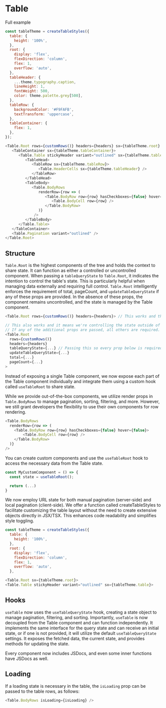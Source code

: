 # Table

Full example

```js
const tableTheme = createTableStyles({
  table: {
    height: '100%',
  },
  root: {
    display: 'flex',
    flexDirection: 'column',
    flex: 1,
    overflow: 'auto',
  },
  tableHeader: {
    ...theme.typography.caption,
    lineHeight: 1,
    fontWeight: 500,
    color: theme.palette.grey[500],
  },
  tableRow: {
    backgroundColor: '#F9FAFB',
    textTransform: 'uppercase',
  },
  tableContainer: {
    flex: 1,
  },
});

<Table.Root rows={customRows()} headers={headers} sx={tableTheme.root} >
   <TableContainer sx={tableTheme.tableContainer}>
      <Table.Table stickyHeader variant="outlined" sx={tableTheme.table}>
         <TableHead>
            <TableRow sx={tableTheme.tableRow}>
               <Table.HeaderCells sx={tableTheme.tableHeader} />
            </TableRow>
         </TableHead>
         <TableBody>
            <Table.BodyRows
               renderRow={row => (
                  <Table.BodyRow row={row} hasCheckboxes={false} hover={false}>
                     <Table.BodyCell row={row} />
                  </Table.BodyRow>
               )}
             />
         </TableBody>
      </Table.Table>
   </TableContainer>
   <Table.Pagination variant="outlined" />
</Table.Root>
```

## Structure

`Table.Root` is the highest components of the tree and holds the context to share state. It can function as either a controlled or uncontrolled component. When passing a `tableQueryState` to `Table.Root`, it indicates the intention to control the table's state. This is particularly helpful when managing data externally and requiring full control. `Table.Root` intelligently enforces the requirement of total, pageCount, and `updateTableQueryState` if any of these props are provided. In the absence of these props, the component remains uncontrolled, and the state is managed by the Table component.

```js
<Table.Root rows={customRows()} headers={headers}> // This works and the state is controlled by the component
```

```js
// This also works and it means we're controlling the state outside of the component
// If any of the additional props are passed, all others are required.
<Table.Root 
  rows={customRows()} 
  headers={headers} 
  tableQueryState={...} // Passing this so every prop below is required
  updateTableQueryState={...}
  total={...}
  pageCount={...}
>
```

Instead of exposing a single Table component, we now expose each part of the Table component individually and integrate them using a custom hook called `useTableRoot` to share state.

While we provide out-of-the-box components, we utilize render props in `Table.BodyRows`  to manage pagination, sorting, filtering, and more. However, we still grant developers the flexibility to use their own components for row rendering.

```js
<Table.BodyRows
  renderRow={row => (
    <Table.BodyRow row={row} hasCheckboxes={false} hover={false}>
        <Table.BodyCell row={row} />
    </Table.BodyRow>
  )} 
/>
```

You can create custom components and use the `useTableRoot` hook to access the necessary data from the Table state.

```js
const MyCustomComponent = () => {
  const state = useTableRoot();

  return (...)
}
```

We now employ URL state for both manual pagination (server-side) and local pagination (client-side).
We offer a function called createTableStyles to facilitate customizing the table layout without the need to create extensive objects directly in JSX/TSX. This enhances code readability and simplifies style toggling.

```js
const tableTheme = createTableStyles({
  table: {
    height: '100%',
  },
  root: {
    display: 'flex',
    flexDirection: 'column',
    flex: 1,
    overflow: 'auto',
  },

<Table.Root sx={tableTheme.root}>
<Table.Table stickyHeader variant="outlined" sx={tableTheme.table}>
```

## Hooks

`useTable` now uses the `useTableQueryState` hook, creating a state object to manage pagination, filtering, and sorting. Importantly, `useTable` is now decoupled from the Table component and can function independently. It implements the same interface for the query state and can receive an initial state, or if one is not provided, it will utilize the default `useTableQueryState` settings. It exposes the fetched data, the current state, and provides methods for updating the state.

Every component now includes JSDocs, and even some inner functions have JSDocs as well.

## Loading

If a loading state is necessary in the table, the `isLoading` prop can be passed to the table rows, as follows:

```js
<Table.BodyRows isLoading={isLoading} />
```
